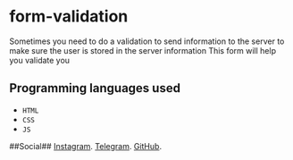 # form-validation

Sometimes you need to do a validation to send information to the server to make sure the user is stored in the server information   This form will help you validate you

## Programming languages used

- `HTML`
- `CSS`
- `JS`

##Social##
[Instagram](https://instagram.com/bhrad2006).
[Telegram](https://t.me/bhradhashemi).
[GitHub](https://pages.github.com/Behrad07).
